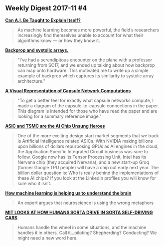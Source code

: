 ## Weekly Digest 2017-11 \#4

**[Can A.I. Be Taught to Explain Itself?](https://www.nytimes.com/2017/11/21/magazine/can-ai-be-taught-to-explain-itself.html)**
> As machine learning becomes more powerful, the field’s researchers increasingly find themselves unable to account for what their algorithms know — or how they know it.

**[Backprop and systolic arrays.](https://becominghuman.ai/backprop-and-systolic-arrays-24e925d2050)**
> "I’ve had a serendipitous encounter on the plane with a professor returning from SC17, and we ended up talking about how backprop can map onto hardware. This motivated me to write up a simple example of backprop which captures its similarity to systolic array architecture."

**[A Visual Representation of Capsule Network Computations](https://medium.com/@mike_ross/a-visual-representation-of-capsule-network-computations-83767d79e737)**
> "To get a better feel for exactly what capsule networks compute, I made a diagram of the capsule-to-capsule connections in the paper. This diagram is intended for those who have read the paper and are looking for a summary reference image."

**[ASIC and TSMC are the AI Chip Unsung Heroes](https://www.semiwiki.com/forum/content/7142-asic-tsmc-ai-chip-unsung-heroes.html)**
> One of the more exciting design start market segments that we track is Artificial Intelligence related ASICs. With NVIDIA making billions upon billions of dollars repurposing GPUs as AI engines in the cloud, the Application Specific Integrated Circuit business was sure to follow. Google now has its Tensor Processing Unit, Intel has its Nervana chip (they acquired Nervana), and a new start-up Groq (former Google TPU people) will have a chip out early next year. The billion dollar question is: Who is really behind the implementations of these AI chips? If you look at the LinkedIn profiles you will know for sure who it isn’t. 

**[How machine learning is helping us to understand the brain](https://www.salon.com/2017/11/25/how-machine-learning-is-helping-us-to-understand-the-brain_partner/)**
> An expert argues that neuroscience is using the wrong metaphors

**[MIT LOOKS AT HOW HUMANS SORTA DRIVE IN SORTA SELF-DRIVING CARS](https://www.wired.com/story/mit-humans-semiautonomous-car-study/)**
> Humans handle the wheel in some situations, and the machine handles it in others. Call it…piloting? Shepherding? Conducting? We might need a new word here.

